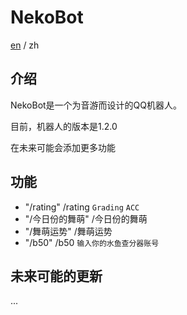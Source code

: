 # NekoBot

[en](https://github.com/Nekony/NekoBot/blob/main/README.md) / zh

## 介绍

NekoBot是一个为音游而设计的QQ机器人。

目前，机器人的版本是1.2.0

在未来可能会添加更多功能

## 功能

- "/rating" /rating `Grading` `ACC`
- "/今日份的舞萌" /今日份的舞萌
- "/舞萌运势" /舞萌运势
- "/b50" /b50 `输入你的水鱼查分器账号`

## 未来可能的更新

...

